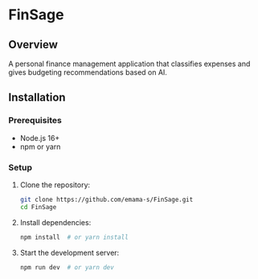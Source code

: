 # FinSage

## Overview
A personal finance management application that classifies expenses and gives budgeting recommendations based on AI.

## Installation
### Prerequisites
- Node.js 16+
- npm or yarn

### Setup
1. Clone the repository:
   ```bash
   git clone https://github.com/emama-s/FinSage.git
   cd FinSage

2. Install dependencies:
   ```bash
   npm install  # or yarn install

3. Start the development server:
   ```bash
   npm run dev  # or yarn dev




